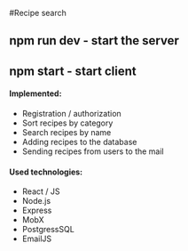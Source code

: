 #Recipe search

## npm run dev - start the server

## npm start - start client

#### Implemented:
- Registration / authorization
- Sort recipes by category
- Search recipes by name
- Adding recipes to the database
- Sending recipes from users to the mail

#### Used technologies:
- React / JS
- Node.js
- Express
- MobX
- PostgressSQL
- EmailJS
